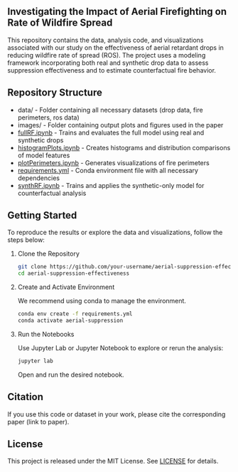 ## Investigating the Impact of Aerial Firefighting on Rate of Wildfire Spread
This repository contains the data, analysis code, and visualizations associated with our study on the effectiveness of aerial retardant drops in reducing wildfire rate of spread (ROS). The project uses a modeling framework incorporating both real and synthetic drop data to assess suppression effectiveness and to estimate counterfactual fire behavior.

## Repository Structure
 - data/ - Folder containing all necessary datasets (drop data, fire perimeters, ros data)
 - images/ - Folder containing output plots and figures used in the paper
 - [fullRF.ipynb](fullRF.ipynb) - Trains and evaluates the full model using real and synthetic drops
 - [histogramPlots.ipynb](histogramPlots.ipynb) - Creates histograms and distribution comparisons of model features
 - [plotPerimeters.ipynb](plotPerimeters.ipynb) - Generates visualizations of fire perimeters
 - [requirements.yml](requirements.yml) - Conda environment file with all necessary dependencies
 - [synthRF.ipynb](requirements.yml) - Trains and applies the synthetic-only model for counterfactual analysis

## Getting Started
To reproduce the results or explore the data and visualizations, follow the steps below:

1. Clone the Repository
    ``` bash
    git clone https://github.com/your-username/aerial-suppression-effectiveness.git
    cd aerial-suppression-effectiveness
    ```
2. Create and Activate Environment

    We recommend using conda to manage the environment.
    ``` bash
    conda env create -f requirements.yml
    conda activate aerial-suppression
    ```
3. Run the Notebooks

    Use Jupyter Lab or Jupyter Notebook to explore or rerun the analysis:

    ```bash
    jupyter lab
    ```
    Open and run the desired notebook.

## Citation
If you use this code or dataset in your work, please cite the corresponding paper (link to paper).

## License
This project is released under the MIT License. See [LICENSE](LICENSE) for details.
